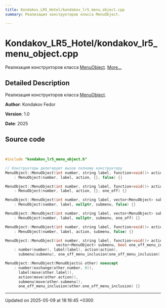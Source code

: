 ```yaml
---
title: Kondakov_LR5_Hotel/kondakov_lr5_menu_object.cpp
summary: Реализация конструкторов класса MenuObject. 

---
```


# Kondakov_LR5_Hotel/kondakov_lr5_menu_object.cpp

Реализация конструкторов класса [MenuObject](Classes/class_menu_object.md).  [More...](#detailed-description)

## Detailed Description

Реализация конструкторов класса [MenuObject](Classes/class_menu_object.md). 

**Author**: Kondakov Fedor 

**Version**: 1.0 

**Date**: 2025 



## Source code

```cpp


#include "kondakov_lr5_menu_object.h"

// Конструкторы делегируют вызов полному конструктору
MenuObject::MenuObject(int number, string label, function<void()> action)
    : MenuObject(number, label, action, {}, false) {}

MenuObject::MenuObject(int number, string label, function<void()> action, bool one_off)
    : MenuObject(number, label, action, {}, one_off) {}

MenuObject::MenuObject(int number, string label, vector<MenuObject> submenu)
    : MenuObject(number, label, nullptr, submenu, false) {}

MenuObject::MenuObject(int number, string label, vector<MenuObject> submenu, bool one_off)
    : MenuObject(number, label, nullptr, submenu, one_off) {}

MenuObject::MenuObject(int number, string label, function<void()> action, vector<MenuObject> submenu)
    : MenuObject(number, label, action, submenu, false) {}

MenuObject::MenuObject(int number, string label, function<void()> action,
                       vector<MenuObject> submenu, bool one_off_menu_inclusion)
    : number(number), label(label), action(action),
      submenu(submenu), one_off_menu_inclusion(one_off_menu_inclusion) {}

MenuObject::MenuObject(MenuObject&& other) noexcept
    : number(exchange(other.number, 0)),
      label(move(other.label)),
      action(move(other.action)),
      submenu(move(other.submenu)),
      one_off_menu_inclusion(other.one_off_menu_inclusion) {}
```


-------------------------------

Updated on 2025-05-09 at 18:16:45 +0300
